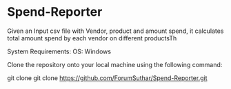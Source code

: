 # Spend-Reporter
Given an Input csv file with Vendor, product and amount spend, it calculates total amount spend by each vendor on different productsTh

System Requirements:
OS: Windows

Clone the repository onto your local machine using the following command:

git clone git clone https://github.com/ForumSuthar/Spend-Reporter.git
